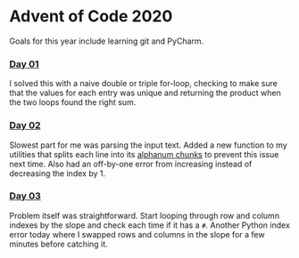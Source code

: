 # Advent of Code 2020

Goals for this year include learning git and PyCharm.
                             
### [Day 01](solutions/day_01.py)
I solved this with a naive double or triple for-loop, checking to make sure that the values for each entry was unique and returning the product when the two loops found the right sum.

### [Day 02](solutions/day_02.py)
Slowest part for me was parsing the input text.  Added a new function to my utilities that splits each line into its [alphanum chunks](https://github.com/stereoabuse/Advent-of-Code-2020/blob/45c0c33d0ede292e2cd8a07e5b360052cb1ad8c8/solutions/utils.py#L52) to prevent this issue next time. Also had an off-by-one error from increasing instead of decreasing the index by 1.

### [Day 03](solutions/day_03.py)
Problem itself was straightforward.  Start looping through row and column indexes by the slope and check each time if it has a `#`.  Another Python index error today where I swapped rows and columns in the slope for a few minutes before catching it.